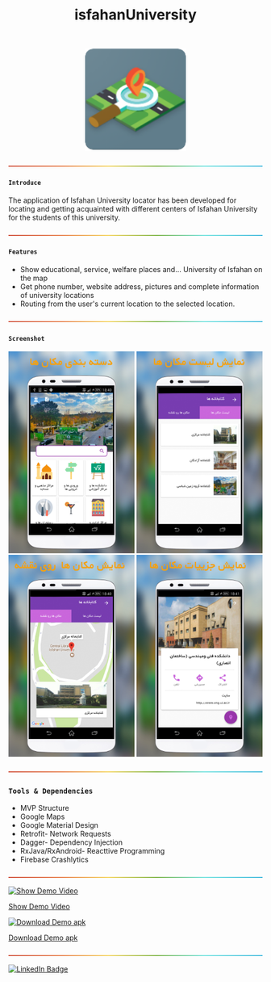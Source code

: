  
<h1 align="center"> isfahanUniversity </h1>
<br>
<p align="center">
    <img alt="isfahanUniversity" title="isfahanUniversity" src="ScreenShots/mainIcon.png" width="200">
</p>


![-----------------------------------------------------](ScreenShots/rainbow.png)

#### `Introduce`

The application of Isfahan University locator has been developed for locating and getting acquainted with different centers of Isfahan University for the students of this university.


![-----------------------------------------------------](ScreenShots/rainbow.png)

#### `Features`
* Show educational, service, welfare places and… University of Isfahan on the map
* Get phone number, website address, pictures and complete information of university locations
* Routing from the user's current location to the selected location.

![-----------------------------------------------------](ScreenShots/rainbow.png)

#### `Screenshot` 

<p align="center">
  <img src = "ScreenShots/screenshot1.jpg" width=250>
   <img src = "ScreenShots/screenshot2.jpg" width=250>
  <br>
   <img src = "ScreenShots/screenshot3.jpg" width=250>
   <img src = "ScreenShots/screenshot4.jpg" width=250>
  </p>
  

 ![-----------------------------------------------------](ScreenShots/rainbow.png)
  
### `Tools & Dependencies`
* MVP Structure
* Google Maps
* Google Material Design
* Retrofit- Network Requests
* Dagger- Dependency Injection
* RxJava/RxAndroid- Reacttive Programming
* Firebase Crashlytics

 ![-----------------------------------------------------](ScreenShots/rainbow.png)

[![Show Demo Video](https://img.shields.io/badge/-Show%20Demo%20Video-red)](https://drive.google.com/file/d/193PONFCxdWDl9c0wrbsLojrL-PFImHxr/view?usp=sharing)

[Show Demo Video](https://drive.google.com/file/d/193PONFCxdWDl9c0wrbsLojrL-PFImHxr/view?usp=sharing)


[![Download Demo apk](https://img.shields.io/badge/-Download%20Demo%20apk-orange)](http://omidtaheri.ir/wp-content/uploads/2020/09/isfahanLocations.apk)

[Download Demo apk](http://omidtaheri.ir/wp-content/uploads/2020/09/isfahanLocations.apk)


![-----------------------------------------------------](ScreenShots/rainbow.png)

[![LinkedIn Badge](https://img.shields.io/badge/LinkedIn-0077B5?style=for-the-badge&logo=linkedin&logoColor=white)](https://www.linkedin.com/in/omid-taheri)
